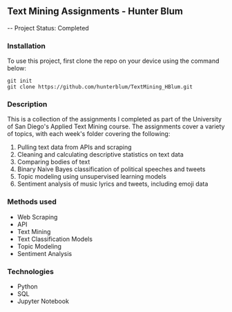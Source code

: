 ## Text Mining Assignments - Hunter Blum

-- Project Status: Completed

### Installation

To use this project, first clone the repo on your device using the command below:

```
git init
git clone https://github.com/hunterblum/TextMining_HBlum.git

```

### Description

This is a collection of the assignments I completed as part of the University of San Diego's Applied Text Mining course. The assignments cover a variety of topics, with each week's folder covering the following:

1. Pulling text data from APIs and scraping
2. Cleaning and calculating descriptive statistics on text data
3. Comparing bodies of text
4. Binary Naive Bayes classification of political speeches and tweets
5. Topic modeling using unsupervised learning models
6. Sentiment analysis of music lyrics and tweets, including emoji data

### Methods used

* Web Scraping
* API
* Text Mining
* Text Classification Models
* Topic Modeling
* Sentiment Analysis

### Technologies

* Python
* SQL
* Jupyter Notebook
